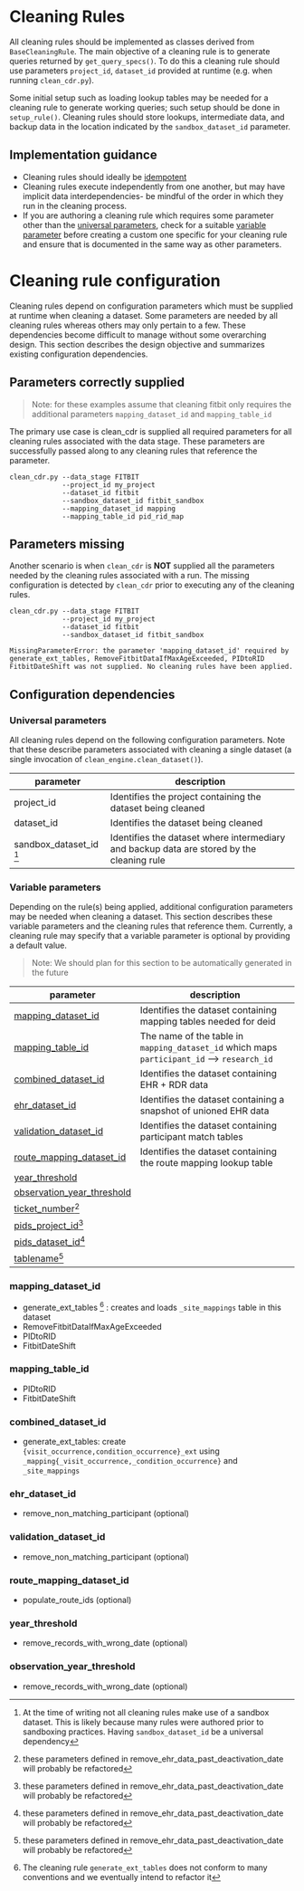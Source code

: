 # Cleaning Rules
All cleaning rules should be implemented as classes derived from `BaseCleaningRule`. The main objective of a cleaning rule is to generate queries returned by `get_query_specs()`. To do this a cleaning rule should use parameters `project_id`, `dataset_id` provided at runtime (e.g. when running `clean_cdr.py`).

Some initial setup such as loading lookup tables may be needed for a cleaning rule to generate working queries; such setup should be done in `setup_rule()`. Cleaning rules should store lookups, intermediate data, and backup data in the location indicated by the `sandbox_dataset_id` parameter.

## Implementation guidance
 
- Cleaning rules should ideally be [idempotent](https://en.wikipedia.org/wiki/Idempotence)
- Cleaning rules execute independently from one another, but may have implicit data interdependencies- be mindful of the order in which they run in the cleaning process.
- If you are authoring a cleaning rule which requires some parameter other than the [universal parameters](#universal-parameters), check for a suitable [variable parameter](#variable-parameters) before creating a custom one specific for your cleaning rule and ensure that is documented in the same way as other parameters.

# Cleaning rule configuration
Cleaning rules depend on configuration parameters which must be supplied at runtime when cleaning a dataset. Some parameters are needed by all cleaning rules whereas others may only pertain to a few. These dependencies become difficult to manage without some overarching design. This section describes the design objective and summarizes existing configuration dependencies.

## Parameters correctly supplied
> Note: for these examples assume that cleaning fitbit only requires the additional parameters `mapping_dataset_id` and `mapping_table_id`

The primary use case is clean_cdr is supplied all required parameters for all cleaning rules associated with the data stage. These parameters are successfully passed along to any cleaning rules that reference the parameter.
```
clean_cdr.py --data_stage FITBIT
             --project_id my_project
             --dataset_id fitbit
             --sandbox_dataset_id fitbit_sandbox
             --mapping_dataset_id mapping
             --mapping_table_id pid_rid_map
```

## Parameters missing
Another scenario is when `clean_cdr` is **NOT** supplied all the parameters needed by the cleaning rules associated with a run. The missing configuration is detected by `clean_cdr` prior to executing any of the cleaning rules. 
```
clean_cdr.py --data_stage FITBIT
             --project_id my_project
             --dataset_id fitbit
             --sandbox_dataset_id fitbit_sandbox

MissingParameterError: the parameter 'mapping_dataset_id' required by generate_ext_tables, RemoveFitbitDataIfMaxAgeExceeded, PIDtoRID FitbitDateShift was not supplied. No cleaning rules have been applied.
```

## Configuration dependencies
### Universal parameters
All cleaning rules depend on the following configuration parameters. Note that these describe parameters associated with cleaning a single dataset (a single invocation of `clean_engine.clean_dataset()`).

| parameter | description |
| --- | --- |
| project_id | Identifies the project containing the dataset being cleaned |
| dataset_id | Identifies the dataset being cleaned |
| sandbox_dataset_id [^1] | Identifies the dataset where intermediary and backup data are stored by the cleaning rule |
 [^1]: At the time of writing not all cleaning rules make use of a sandbox dataset. This is likely because many rules were authored prior to sandboxing practices. Having `sandbox_dataset_id` be a universal dependency  
 
### Variable parameters
Depending on the rule(s) being applied, additional configuration parameters may be needed when cleaning a dataset. This section describes these variable parameters and the cleaning rules that reference them. Currently, a cleaning rule may specify that a variable parameter is optional by providing a default value.
> Note: We should plan for this section to be automatically generated in the future

| parameter | description |
| --- | --- |
| [mapping_dataset_id](#mapping_dataset_id) | Identifies the dataset containing mapping tables needed for deid |
| [mapping_table_id](#mapping_table_id) | The name of the table in `mapping_dataset_id` which maps `participant_id` --> `research_id` |
| [combined_dataset_id](#combined_dataset_id) | Identifies the dataset containing EHR + RDR data |
| [ehr_dataset_id](#ehr_dataset_id) | Identifies the dataset containing a snapshot of unioned EHR data |
| [validation_dataset_id](#validation_dataset_id) | Identifies the dataset containing participant match tables |
| [route_mapping_dataset_id](#route_mapping_dataset_id) | Identifies the dataset containing the route mapping lookup table |
| [year_threshold](#year_threshold) | |
| [observation_year_threshold](#observation_year_threshold) | |
| [ticket_number](#)[^2] | |
| [pids_project_id](#)[^2] | |
| [pids_dataset_id](#)[^2] | |
| [tablename](#)[^2] | |
[^2]: these parameters defined in remove_ehr_data_past_deactivation_date will probably be refactored
### mapping_dataset_id
 - generate_ext_tables [^3] : creates and loads `_site_mappings` table in this dataset
 - RemoveFitbitDataIfMaxAgeExceeded
 - PIDtoRID
 - FitbitDateShift 
[^3]: The cleaning rule `generate_ext_tables` does not conform to many conventions and we eventually intend to refactor it
### mapping_table_id
 - PIDtoRID
 - FitbitDateShift
### combined_dataset_id
 - generate_ext_tables: create `{visit_occurrence,condition_occurrence}_ext` using `_mapping{_visit_occurrence,_condition_occurrence}`  and `_site_mappings`
### ehr_dataset_id
 - remove_non_matching_participant (optional)
### validation_dataset_id
 - remove_non_matching_participant (optional)
### route_mapping_dataset_id
 - populate_route_ids (optional)
### year_threshold
- remove_records_with_wrong_date (optional)
### observation_year_threshold
- remove_records_with_wrong_date (optional)
